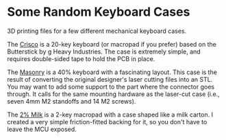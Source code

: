 # Some Random Keyboard Cases
3D printing files for a few different mechanical keyboard cases.

The [Crisco](https://github.com/ch604/crisco) is a 20-key keyboard (or macropad if you prefer) based on the Butterstick by g Heavy Industries. The case is extremely simple, and requires double-sided tape to hold the PCB in place.

The [Masonry](https://github.com/dcpedit/masonry) is a 40% keyboard with a fascinating layout. This case is the result of converting the original designer's laser cutting files into an STL. You may want to add some support to the part where the connector goes through. It calls for the same mounting hardware as the laser-cut case (i.e., seven 4mm M2 standoffs and 14 M2 screws).

The [2% Milk](https://github.com/Spaceboards/SpaceboardsHardware/tree/master/Keyboards/2%25%20Milk) is a 2-key macropad with a case shaped like a milk carton. I created a very simple friction-fitted backing for it, so you don't have to leave the MCU exposed.
